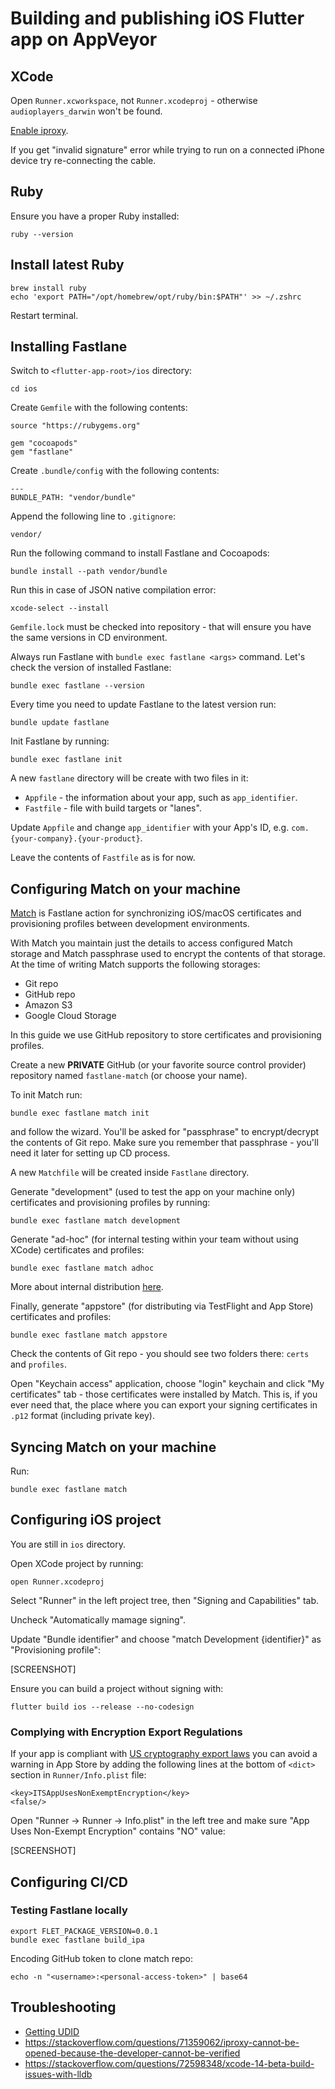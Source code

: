 # Building and publishing iOS Flutter app on AppVeyor

## XCode

Open `Runner.xcworkspace`, not `Runner.xcodeproj` - otherwise `audioplayers_darwin` won't be found.

[Enable iproxy](https://stackoverflow.com/questions/71359062/iproxy-cannot-be-opened-because-the-developer-cannot-be-verified).

If you get "invalid signature" error while trying to run on a connected iPhone device try re-connecting the cable.

## Ruby

Ensure you have a proper Ruby installed:

```
ruby --version
```

## Install latest Ruby

```
brew install ruby
echo 'export PATH="/opt/homebrew/opt/ruby/bin:$PATH"' >> ~/.zshrc
```

Restart terminal.

## Installing Fastlane

Switch to `<flutter-app-root>/ios` directory:

```
cd ios
```

Create `Gemfile` with the following contents:

```
source "https://rubygems.org"

gem "cocoapods"
gem "fastlane"
```

Create `.bundle/config` with the following contents:

```
---
BUNDLE_PATH: "vendor/bundle"
```

Append the following line to `.gitignore`:

```
vendor/
```

Run the following command to install Fastlane and Cocoapods:

```
bundle install --path vendor/bundle
```

Run this in case of JSON native compilation error:

```
xcode-select --install
```

`Gemfile.lock` must be checked into repository - that will ensure you have the same versions in CD environment.

Always run Fastlane with `bundle exec fastlane <args>` command. Let's check the version of installed Fastlane:

```
bundle exec fastlane --version
```

Every time you need to update Fastlane to the latest version run:

```
bundle update fastlane
```

Init Fastlane by running:

```
bundle exec fastlane init
```

A new `fastlane` directory will be create with two files in it:

* `Appfile` - the information about your app, such as `app_identifier`.
* `Fastfile` - file with build targets or "lanes".

Update `Appfile` and change `app_identifier` with your App's ID, e.g. `com.{your-company}.{your-product}`.

Leave the contents of `Fastfile` as is for now.

## Configuring Match on your machine

[Match](https://docs.fastlane.tools/actions/match/) is Fastlane action for synchronizing iOS/macOS certificates and provisioning profiles between development environments.

With Match you maintain just the details to access configured Match storage and Match passphrase used to encrypt the contents of that storage. At the time of writing Match supports the following storages:

* Git repo
* GitHub repo
* Amazon S3
* Google Cloud Storage

In this guide we use GitHub repository to store certificates and provisioning profiles.

Create a new **PRIVATE** GitHub (or your favorite source control provider) repository named `fastlane-match` (or choose your name).

To init Match run:

```
bundle exec fastlane match init
```

and follow the wizard. You'll be asked for "passphrase" to encrypt/decrypt the contents of Git repo. Make sure you remember that passphrase - you'll need it later for setting up CD process.

A new `Matchfile` will be created inside `Fastlane` directory.

Generate "development" (used to test the app on your machine only) certificates and provisioning profiles by running:

```
bundle exec fastlane match development
```

Generate "ad-hoc" (for internal testing within your team without using XCode) certificates and profiles:

```
bundle exec fastlane match adhoc
```

More about internal distribution [here](https://help.apple.com/xcode/mac/current/#/dev7ccaf4d3c).

Finally, generate "appstore" (for distributing via TestFlight and App Store) certificates and profiles:

```
bundle exec fastlane match appstore
```

Check the contents of Git repo - you should see two folders there: `certs` and `profiles`.

Open "Keychain access" application, choose "login" keychain and click "My certificates" tab - those certificates were installed by Match. This is, if you ever need that, the place where you can export your signing certificates in `.p12` format (including private key).

## Syncing Match on your machine

Run:

```
bundle exec fastlane match
```

## Configuring iOS project

You are still in `ios` directory.

Open XCode project by running:

```
open Runner.xcodeproj
```

Select "Runner" in the left project tree, then "Signing and Capabilities" tab.

Uncheck "Automatically mamage signing".

Update "Bundle identifier" and choose "match Development {identifier}" as "Provisioning profile":

[SCREENSHOT]

Ensure you can build a project without signing with:

```
flutter build ios --release --no-codesign
```

### Complying with Encryption Export Regulations

If your app is compliant with [US cryptography export laws](https://developer.apple.com/documentation/security/complying_with_encryption_export_regulations) you can avoid a warning in App Store by adding the following lines at the bottom of `<dict>` section in `Runner/Info.plist` file:

```
<key>ITSAppUsesNonExemptEncryption</key>
<false/>
```

Open "Runner -> Runner -> Info.plist" in the left tree and make sure "App Uses Non-Exempt Encryption" contains "NO" value:

[SCREENSHOT]

## Configuring CI/CD

### Testing Fastlane locally

```
export FLET_PACKAGE_VERSION=0.0.1
bundle exec fastlane build_ipa
```

Encoding GitHub token to clone match repo:

```
echo -n "<username>:<personal-access-token>" | base64
```

## Troubleshooting

* [Getting UDID](https://www.sourcefuse.com/blog/how-to-find-udid-in-the-new-iphone-xs-iphone-xr-and-iphone-xs-max/#:~:text=iOS%20App%20Development%3F-,Your%20UDID%20is%20a%20unique%20identifier%20that%20Apple%20uses%20to,releases%20of%20iOS%20for%20testing.)
* https://stackoverflow.com/questions/71359062/iproxy-cannot-be-opened-because-the-developer-cannot-be-verified
* https://stackoverflow.com/questions/72598348/xcode-14-beta-build-issues-with-lldb
